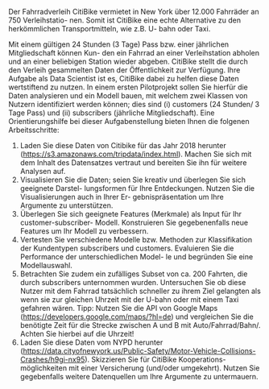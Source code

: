 Der Fahrradverleih CitiBike vermietet in New York über 12.000 Fahrräder an 750 Verleihstatio-
nen. Somit ist CitiBike eine echte Alternative zu den herkömmlichen Transportmitteln, wie z.B. U-
bahn oder Taxi.

Mit einem gültigen 24 Stunden (3 Tage) Pass bzw. einer jährlichen Mitgliedschaft können Kun-
den ein Fahrrad an einer Verleihstation abholen und an einer beliebigen Station wieder abgeben.
CitiBike stellt die durch den Verleih gesammelten Daten der Öffentlichkeit zur Verfügung. Ihre
Aufgabe als Data Scientist ist es, CitiBike dabei zu helfen diese Daten wertstiftend zu nutzen.
In einem ersten Pilotprojekt sollen Sie hierfür die Daten analysieren und ein Modell bauen, mit
welchem zwei Klassen von Nutzern identifiziert werden können; dies sind (i) customers (24
Stunden/ 3 Tage Pass) und (ii) subscribers (jährliche Mitgliedschaft). Eine Orientierungshilfe bei
dieser Aufgabenstellung bieten Ihnen die folgenen Arbeitsschritte:

1. Laden Sie diese Daten von Citibike für das Jahr 2018 herunter (https://s3.amazonaws.com/tripdata/index.html). Machen Sie sich mit dem
Inhalt des Datensatzes vertraut und bereiten Sie ihn für weitere Analysen auf.
2. Visualisieren Sie die Daten; seien Sie kreativ und überlegen Sie sich geeignete Darstel-
lungsformen für Ihre Entdeckungen. Nutzen Sie die Visualisierungen auch in Ihrer Er-
gebnispräsentation um Ihre Argumente zu unterstützen.
3. Überlegen Sie sich geeignete Features (Merkmale) als Input für Ihr customer-subscriber-
Modell. Konstruieren Sie gegebenenfalls neue Features um Ihr Modell zu verbessern.
4. Vertesten Sie verschiedene Modelle bzw. Methoden zur Klassifikation der Kundentypen
subscribers und customers. Evaluieren Sie die Performance der unterschiedlichen Model-
le und begründen Sie eine Modellauswahl.
5. Betrachten Sie zudem ein zufälliges Subset von ca. 200 Fahrten, die durch subscribers
unternommen wurden. Untersuchen Sie ob diese Nutzer mit dem Fahrrad tatsächlich
schneller zu ihrem Ziel gelangten als wenn sie zur gleichen Uhrzeit mit der U-bahn oder
mit einem Taxi gefahren wären.
Tipp: Nutzen Sie die API von Google Maps (https://developers.google.com/maps/?hl=de) und vergleichen Sie die benötigte Zeit für die
Strecke zwischen A und B mit Auto/Fahrrad/Bahn/. Achten Sie hierbei auf die Uhrzeit!
6. Laden Sie diese Daten vom NYPD herunter (https://data.cityofnewyork.us/Public-Safety/Motor-Vehicle-Collisions-Crashes/h9gi-nx95). Skizzieren Sie für CitiBike Kooperations-
möglichkeiten mit einer Versicherung (und/oder umgekehrt). Nutzen Sie gegebenfalls
weitere Datenquellen um Ihre Argumente zu untermauern.
